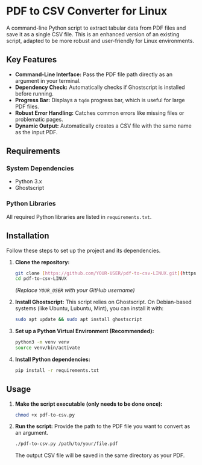 # PDF to CSV Converter for Linux

A command-line Python script to extract tabular data from PDF files and save it as a single CSV file. This is an enhanced version of an existing script, adapted to be more robust and user-friendly for Linux environments.

## Key Features

-   **Command-Line Interface:** Pass the PDF file path directly as an argument in your terminal.
-   **Dependency Check:** Automatically checks if Ghostscript is installed before running.
-   **Progress Bar:** Displays a `tqdm` progress bar, which is useful for large PDF files.
-   **Robust Error Handling:** Catches common errors like missing files or problematic pages.
-   **Dynamic Output:** Automatically creates a CSV file with the same name as the input PDF.

## Requirements

### System Dependencies
-   Python 3.x
-   Ghostscript

### Python Libraries
All required Python libraries are listed in `requirements.txt`.

## Installation

Follow these steps to set up the project and its dependencies.

1.  **Clone the repository:**
    ```bash
    git clone [https://github.com/YOUR-USER/pdf-to-csv-LINUX.git](https://github.com/YOUR_USER/pdf-to-csv-LINUX.git)
    cd pdf-to-csv-LINUX
    ```
    *(Replace `YOUR_USER` with your GitHub username)*

2.  **Install Ghostscript:**
    This script relies on Ghostscript. On Debian-based systems (like Ubuntu, Lubuntu, Mint), you can install it with:
    ```bash
    sudo apt update && sudo apt install ghostscript
    ```

3.  **Set up a Python Virtual Environment (Recommended):**
    ```bash
    python3 -m venv venv
    source venv/bin/activate
    ```

4.  **Install Python dependencies:**
    ```bash
    pip install -r requirements.txt
    ```

## Usage

1.  **Make the script executable (only needs to be done once):**
    ```bash
    chmod +x pdf-to-csv.py
    ```

2.  **Run the script:**
    Provide the path to the PDF file you want to convert as an argument.
    ```bash
    ./pdf-to-csv.py /path/to/your/file.pdf
    ```
    The output CSV file will be saved in the same directory as your PDF.
